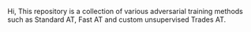 Hi, This repository is a collection of various adversarial training methods such as Standard AT, Fast AT and custom unsupervised Trades AT.

